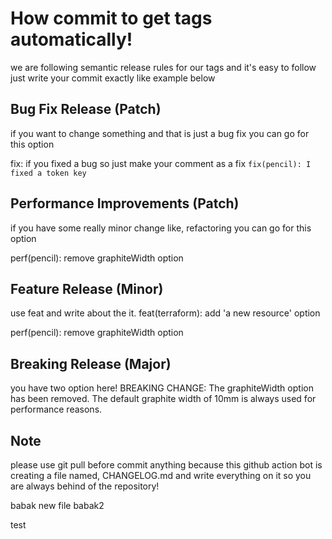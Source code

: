 # How commit to get tags automatically!

we are following semantic release rules for our tags and it's easy to follow just write your commit exactly like example below

## Bug Fix Release (Patch)

if you want to change something and that is just a bug fix you can go for this option 

fix: if you fixed a bug so just make your comment as a fix `fix(pencil): I fixed a token key`

## Performance Improvements (Patch)
if you have some really minor change like, refactoring you can go for this option

perf(pencil): remove graphiteWidth option

## Feature Release (Minor)

use feat and write about the it.
feat(terraform): add 'a new resource' option

perf(pencil): remove graphiteWidth option






## Breaking Release (Major)
you have two option here!
BREAKING CHANGE: The graphiteWidth option has been removed.
The default graphite width of 10mm is always used for performance reasons.




## Note
please use git pull before commit anything because this github action bot is creating a file named, CHANGELOG.md and write everything on it so you are always behind of the repository! 

babak new file 
babak2

test
